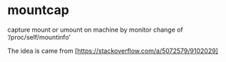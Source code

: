 # mountcap
capture mount or umount on machine by monitor change of ‘/proc/self/mountinfo’

The idea is came from [https://stackoverflow.com/a/5072579/9102029]
